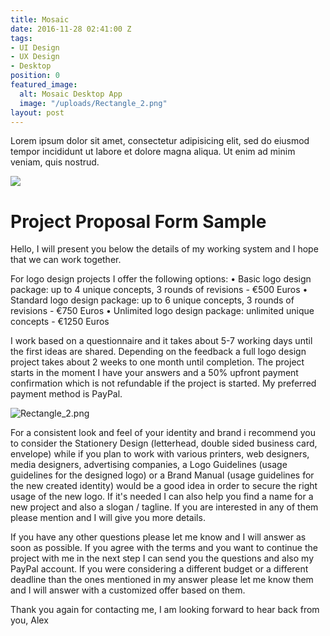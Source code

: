```yaml
---
title: Mosaic
date: 2016-11-28 02:41:00 Z
tags:
- UI Design
- UX Design
- Desktop
position: 0
featured_image:
  alt: Mosaic Desktop App
  image: "/uploads/Rectangle_2.png"
layout: post
---
```


Lorem ipsum dolor sit amet, consectetur adipisicing elit, sed do eiusmod tempor incididunt ut labore et dolore magna aliqua. Ut enim ad minim veniam, quis nostrud.

<div><img src="/uploads/Rectangle_2.png" /></div>

# Project Proposal Form Sample

Hello,
I will present you below the details of my working system and I hope that we can work together.

For logo design projects I offer the following options:
• Basic logo design package: up to 4 unique concepts, 3 rounds of revisions - €500 Euros
• Standard logo design package: up to 6 unique concepts, 3 rounds of revisions - €750 Euros
• Unlimited logo design package: unlimited unique concepts - €1250 Euros

I work based on a questionnaire and it takes about 5-7 working days until the first ideas are shared. Depending on the feedback a full logo design project takes about 2 weeks to one month until completion. The project starts in the moment I have your answers and a 50% upfront payment confirmation which is not refundable if the project is started. My preferred payment method is PayPal.

![Rectangle_2.png](/uploads/Rectangle_2.png)

For a consistent look and feel of your identity and brand i recommend you to consider the Stationery Design (letterhead, double sided business card, envelope) while if you plan to work with various printers, web designers, media designers, advertising companies, a Logo Guidelines (usage guidelines for the designed logo) or a Brand Manual (usage guidelines for the new created identity) would be a good idea in order to secure the right usage of the new logo. If it's needed I can also help you find a name for a new project and also a slogan / tagline. If you are interested in any of them please mention and I will give you more details. 


If you have any other questions please let me know and I will answer as soon as possible. If you agree with the terms and you want to continue the project with me in the next step I can send you the questions and also my PayPal account. If you were considering a different budget or a different deadline than the ones mentioned in my answer please let me know them and I will answer with a customized offer based on them.

Thank you again for contacting me, I am looking forward to hear back from you,
Alex